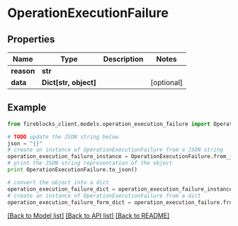 # OperationExecutionFailure


## Properties

Name | Type | Description | Notes
------------ | ------------- | ------------- | -------------
**reason** | **str** |  | 
**data** | **Dict[str, object]** |  | [optional] 

## Example

```python
from fireblocks_client.models.operation_execution_failure import OperationExecutionFailure

# TODO update the JSON string below
json = "{}"
# create an instance of OperationExecutionFailure from a JSON string
operation_execution_failure_instance = OperationExecutionFailure.from_json(json)
# print the JSON string representation of the object
print OperationExecutionFailure.to_json()

# convert the object into a dict
operation_execution_failure_dict = operation_execution_failure_instance.to_dict()
# create an instance of OperationExecutionFailure from a dict
operation_execution_failure_form_dict = operation_execution_failure.from_dict(operation_execution_failure_dict)
```
[[Back to Model list]](../README.md#documentation-for-models) [[Back to API list]](../README.md#documentation-for-api-endpoints) [[Back to README]](../README.md)


